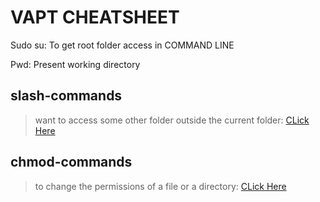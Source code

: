 # VAPT CHEATSHEET

Sudo su:
To get root folder access in COMMAND LINE


Pwd: Present working directory

## slash-commands
  > want to access some other folder outside the current folder: [CLick Here](https://github.com/sagar98cyber/vapt/tree/slash-command)

## chmod-commands
  > to change the permissions of a file or a directory: [CLick Here](https://github.com/sagar98cyber/vapt/tree/slash-command)
